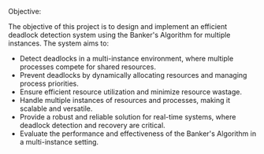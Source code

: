 Objective:

The objective of this project is to design and implement an efficient deadlock detection system using the Banker's Algorithm for multiple instances. The system aims to:
- Detect deadlocks in a multi-instance environment, where multiple processes compete for shared resources.
- Prevent deadlocks by dynamically allocating resources and managing process priorities.
- Ensure efficient resource utilization and minimize resource wastage.
- Handle multiple instances of resources and processes, making it scalable and versatile.
- Provide a robust and reliable solution for real-time systems, where deadlock detection and recovery are critical.
- Evaluate the performance and effectiveness of the Banker's Algorithm in a multi-instance setting.
